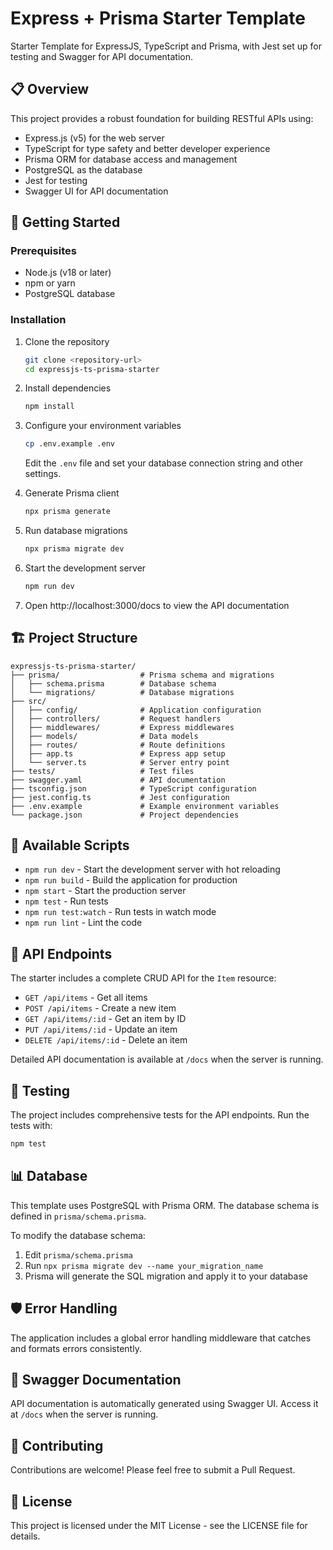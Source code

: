 # Express + Prisma Starter Template

Starter Template for ExpressJS, TypeScript and Prisma, with Jest set up for testing and Swagger for API documentation.

## 📋 Overview

This project provides a robust foundation for building RESTful APIs using:

- Express.js (v5) for the web server
- TypeScript for type safety and better developer experience
- Prisma ORM for database access and management
- PostgreSQL as the database
- Jest for testing
- Swagger UI for API documentation

## 🚀 Getting Started

### Prerequisites

- Node.js (v18 or later)
- npm or yarn
- PostgreSQL database

### Installation

1. Clone the repository

   ```bash
   git clone <repository-url>
   cd expressjs-ts-prisma-starter
   ```

2. Install dependencies

   ```bash
   npm install
   ```

3. Configure your environment variables

   ```bash
   cp .env.example .env
   ```

   Edit the `.env` file and set your database connection string and other settings.

4. Generate Prisma client

   ```bash
   npx prisma generate
   ```

5. Run database migrations

   ```bash
   npx prisma migrate dev
   ```

6. Start the development server

   ```bash
   npm run dev
   ```

7. Open http://localhost:3000/docs to view the API documentation

## 🏗️ Project Structure

```
expressjs-ts-prisma-starter/
├── prisma/                  # Prisma schema and migrations
│   ├── schema.prisma        # Database schema
│   └── migrations/          # Database migrations
├── src/
│   ├── config/              # Application configuration
│   ├── controllers/         # Request handlers
│   ├── middlewares/         # Express middlewares
│   ├── models/              # Data models
│   ├── routes/              # Route definitions
│   ├── app.ts               # Express app setup
│   └── server.ts            # Server entry point
├── tests/                   # Test files
├── swagger.yaml             # API documentation
├── tsconfig.json            # TypeScript configuration
├── jest.config.ts           # Jest configuration
├── .env.example             # Example environment variables
└── package.json             # Project dependencies
```

## 🔧 Available Scripts

- `npm run dev` - Start the development server with hot reloading
- `npm run build` - Build the application for production
- `npm start` - Start the production server
- `npm test` - Run tests
- `npm run test:watch` - Run tests in watch mode
- `npm run lint` - Lint the code

## 📝 API Endpoints

The starter includes a complete CRUD API for the `Item` resource:

- `GET /api/items` - Get all items
- `POST /api/items` - Create a new item
- `GET /api/items/:id` - Get an item by ID
- `PUT /api/items/:id` - Update an item
- `DELETE /api/items/:id` - Delete an item

Detailed API documentation is available at `/docs` when the server is running.

## 🧪 Testing

The project includes comprehensive tests for the API endpoints. Run the tests with:

```bash
npm test
```

## 📊 Database

This template uses PostgreSQL with Prisma ORM. The database schema is defined in `prisma/schema.prisma`.

To modify the database schema:

1. Edit `prisma/schema.prisma`
2. Run `npx prisma migrate dev --name your_migration_name`
3. Prisma will generate the SQL migration and apply it to your database

## 🛡️ Error Handling

The application includes a global error handling middleware that catches and formats errors consistently.

## 📖 Swagger Documentation

API documentation is automatically generated using Swagger UI. Access it at `/docs` when the server is running.

## 🤝 Contributing

Contributions are welcome! Please feel free to submit a Pull Request.

## 📄 License

This project is licensed under the MIT License - see the LICENSE file for details.
